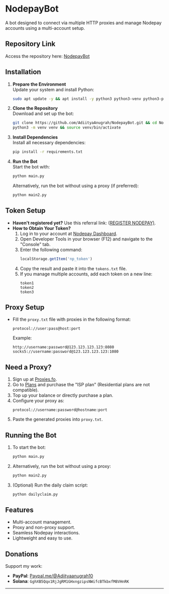 # NodepayBot

A bot designed to connect via multiple HTTP proxies and manage Nodepay accounts using a multi-account setup.

## Repository Link

Access the repository here: [NodepayBot](https://github.com/AdiityaAnugrah/NodepayBot.git)

## Installation

1. **Prepare the Environment**\
   Update your system and install Python:

   ```bash
   sudo apt update -y && apt install -y python3 python3-venv python3-pip
   ```

2. **Clone the Repository**\
   Download and set up the bot:

   ```bash
   git clone https://github.com/AdiityaAnugrah/NodepayBot.git && cd NodepayBot
   python3 -m venv venv && source venv/bin/activate
   ```

3. **Install Dependencies**\
   Install all necessary dependencies:
   ```bash
   pip install -r requirements.txt
   ```

4. **Run the Bot**\
   Start the bot with:

   ```bash
   python main.py
   ```

   Alternatively, run the bot without using a proxy (if preferred):

   ```bash
   python main2.py
   ```

## Token Setup

- **Haven't registered yet?** Use this referral link: ([REGISTER NODEPAY)](https://app.nodepay.ai/register?ref=pF44YFTQOyjOB5I).
- **How to Obtain Your Token?**
  1. Log in to your account at [Nodepay Dashboard](https://app.nodepay.ai/dashboard).
  2. Open Developer Tools in your browser (F12) and navigate to the "Console" tab.
  3. Enter the following command:
     ```javascript
     localStorage.getItem('np_token')
     ```
  4. Copy the result and paste it into the `tokens.txt` file.
  5. If you manage multiple accounts, add each token on a new line:
     ```
     token1
     token2
     token3
     ```

## Proxy Setup

- Fill the `proxy.txt` file with proxies in the following format:
  ```
  protocol://user:pass@host:port
  ```
  Example:
  ```
  http://username:password@123.123.123.123:8080
  socks5://username:password@123.123.123.123:1080
  ```

## Need a Proxy?

1. Sign up at [Proxies.fo](https://app.proxies.fo/ref/d6c7352f-4d34-35df-dc1c-770edf36b920).
2. Go to [Plans](https://app.proxies.fo/plans) and purchase the "ISP plan" (Residential plans are not compatible).
3. Top up your balance or directly purchase a plan.
4. Configure your proxy as:
   ```
   protocol://username:password@hostname:port
   ```
5. Paste the generated proxies into `proxy.txt`.

## Running the Bot

1. To start the bot:
   ```bash
   python main.py
   ```
2. Alternatively, run the bot without using a proxy:
   ```bash
   python main2.py
   ```
3. (Optional) Run the daily claim script:
   ```bash
   python dailyclaim.py
   ```

## Features

- Multi-account management.
- Proxy and non-proxy support.
- Seamless Nodepay interactions.
- Lightweight and easy to use.

## Donations

Support my work:

- **PayPal**: [Paypal.me/@Adiityaanugrah10](https://www.paypal.com/paypalme/@Adiityaanugrah10)
- **Solana**: `GghXB5Qqx1RjJgRM1GHxngzipsNWifcBTkbxfM8VHnRK`

---

